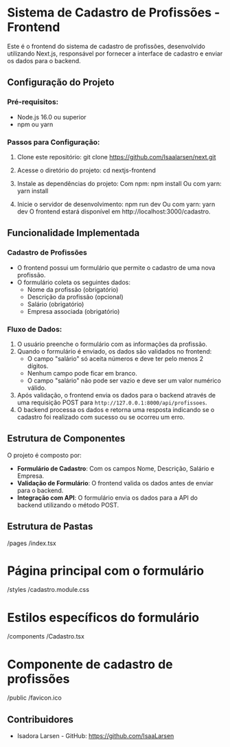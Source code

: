 # Sistema de Cadastro de Profissões - Frontend

Este é o frontend do sistema de cadastro de profissões, desenvolvido utilizando Next.js, responsável por fornecer a interface de cadastro e enviar os dados para o backend.

## Configuração do Projeto

### Pré-requisitos:
- Node.js 16.0 ou superior
- npm ou yarn

### Passos para Configuração:
1. Clone este repositório:
   git clone https://github.com/Isaalarsen/next.git

2. Acesse o diretório do projeto:
   cd nextjs-frontend

3. Instale as dependências do projeto:
   Com npm:
   npm install
   Ou com yarn:
   yarn install

4. Inicie o servidor de desenvolvimento:
   npm run dev
   Ou com yarn:
   yarn dev
   O frontend estará disponível em http://localhost:3000/cadastro.

## Funcionalidade Implementada

### Cadastro de Profissões
- O frontend possui um formulário que permite o cadastro de uma nova profissão.
- O formulário coleta os seguintes dados:
  - Nome da profissão (obrigatório)
  - Descrição da profissão (opcional)
  - Salário (obrigatório)
  - Empresa associada (obrigatório)

### Fluxo de Dados:
1. O usuário preenche o formulário com as informações da profissão.
2. Quando o formulário é enviado, os dados são validados no frontend:
   - O campo "salário" só aceita números e deve ter pelo menos 2 dígitos.
   - Nenhum campo pode ficar em branco.
   - O campo "salário" não pode ser vazio e deve ser um valor numérico válido.
3. Após validação, o frontend envia os dados para o backend através de uma requisição POST para `http://127.0.0.1:8000/api/profissoes`.
4. O backend processa os dados e retorna uma resposta indicando se o cadastro foi realizado com sucesso ou se ocorreu um erro.

## Estrutura de Componentes

O projeto é composto por:
- **Formulário de Cadastro**: Com os campos Nome, Descrição, Salário e Empresa.
- **Validação de Formulário**: O frontend valida os dados antes de enviar para o backend.
- **Integração com API**: O formulário envia os dados para a API do backend utilizando o método POST.

## Estrutura de Pastas

/pages /index.tsx 

# Página principal com o formulário 
/styles /cadastro.module.css 

# Estilos específicos do formulário 
/components /Cadastro.tsx 

# Componente de cadastro de profissões 
/public /favicon.ico 


## Contribuidores

- Isadora Larsen - GitHub: https://github.com/IsaaLarsen
